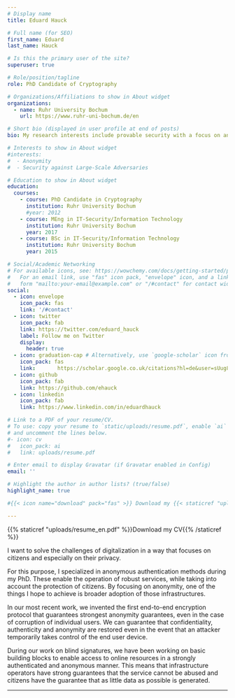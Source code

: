 ```yaml
---
# Display name
title: Eduard Hauck

# Full name (for SEO)
first_name: Eduard
last_name: Hauck

# Is this the primary user of the site?
superuser: true

# Role/position/tagline
role: PhD Candidate of Cryptography

# Organizations/Affiliations to show in About widget
organizations:
  - name: Ruhr University Bochum
    url: https://www.ruhr-uni-bochum.de/en

# Short bio (displayed in user profile at end of posts)
bio: My research interests include provable security with a focus on anonymity

# Interests to show in About widget
#interests:
#  - Anonymity
#  - Security against Large-Scale Adversaries

# Education to show in About widget
education:
  courses:
    - course: PhD Candidate in Cryptography
      institution: Ruhr University Bochum
      #year: 2012
    - course: MEng in IT-Security/Information Technology
      institution: Ruhr University Bochum
      year: 2017
    - course: BSc in IT-Security/Information Technology
      institution: Ruhr University Bochum
      year: 2015

# Social/Academic Networking
# For available icons, see: https://wowchemy.com/docs/getting-started/page-builder/#icons
#   For an email link, use "fas" icon pack, "envelope" icon, and a link in the
#   form "mailto:your-email@example.com" or "/#contact" for contact widget.
social:
  - icon: envelope
    icon_pack: fas
    link: '/#contact'
  - icon: twitter
    icon_pack: fab
    link: https://twitter.com/eduard_hauck
    label: Follow me on Twitter
    display:
      header: true
  - icon: graduation-cap # Alternatively, use `google-scholar` icon from `ai` icon pack
    icon_pack: fas
    link:       https://scholar.google.co.uk/citations?hl=de&user=sUug8uYAAAAJ
  - icon: github
    icon_pack: fab
    link: https://github.com/ehauck
  - icon: linkedin
    icon_pack: fab
    link: https://www.linkedin.com/in/eduardhauck

# Link to a PDF of your resume/CV.
# To use: copy your resume to `static/uploads/resume.pdf`, enable `ai` icons in `params.yaml`,
# and uncomment the lines below.
#- icon: cv
#   icon_pack: ai
#   link: uploads/resume.pdf

# Enter email to display Gravatar (if Gravatar enabled in Config)
email: ''

# Highlight the author in author lists? (true/false)
highlight_name: true

#{{< icon name="download" pack="fas" >}} Download my {{< staticref "uploads/resume.pdf" "newtab" >}}resumé{{< /staticref >}}.

---
```

{{% staticref "uploads/resume_en.pdf" %}}Download my CV{{% /staticref %}}

I want to solve the challenges of digitalization in a way that focuses on citizens and especially on their privacy.


For this purpose, I specialized in anonymous authentication methods during my PhD. 
These enable the operation of robust services, while taking into account the protection of citizens.
By focusing on anonymity, one of the things I hope to achieve is broader adoption of those infrastructures.

<!--1 anon RKE: protecting eids even against corrution>-->
In our most recent work, we invented the first end-to-end encryption protocol that guarantees strongest anonymity guarantees, even in the case of corruption of individual users. We can guarantee that confidentiality, authenticity and anonymity are restored even in the event that an attacker temporarily takes control of the end user device. 


<!--2AC online access literally in german ?>-->
During our work on blind signatures, we have been working on basic building blocks to enable access to online resources in a strongly authenticated and anonymous manner. This means that infrastructure operators have strong guarantees that the service cannot be abused and citizens have the guarantee that as little data as possible is generated.


**********